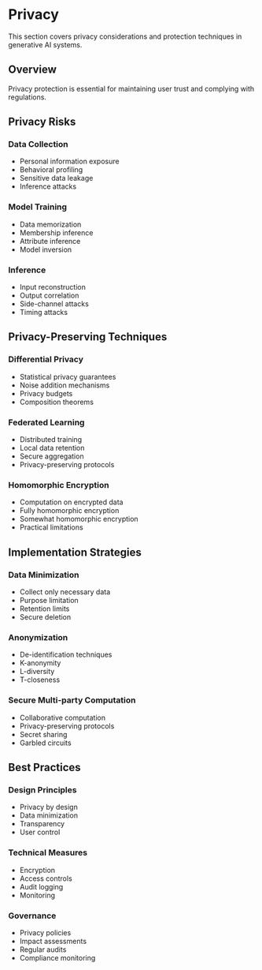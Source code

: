 # Privacy

This section covers privacy considerations and protection techniques in generative AI systems.

## Overview

Privacy protection is essential for maintaining user trust and complying with regulations.

## Privacy Risks

### Data Collection
- Personal information exposure
- Behavioral profiling
- Sensitive data leakage
- Inference attacks

### Model Training
- Data memorization
- Membership inference
- Attribute inference
- Model inversion

### Inference
- Input reconstruction
- Output correlation
- Side-channel attacks
- Timing attacks

## Privacy-Preserving Techniques

### Differential Privacy
- Statistical privacy guarantees
- Noise addition mechanisms
- Privacy budgets
- Composition theorems

### Federated Learning
- Distributed training
- Local data retention
- Secure aggregation
- Privacy-preserving protocols

### Homomorphic Encryption
- Computation on encrypted data
- Fully homomorphic encryption
- Somewhat homomorphic encryption
- Practical limitations

## Implementation Strategies

### Data Minimization
- Collect only necessary data
- Purpose limitation
- Retention limits
- Secure deletion

### Anonymization
- De-identification techniques
- K-anonymity
- L-diversity
- T-closeness

### Secure Multi-party Computation
- Collaborative computation
- Privacy-preserving protocols
- Secret sharing
- Garbled circuits

## Best Practices

### Design Principles
- Privacy by design
- Data minimization
- Transparency
- User control

### Technical Measures
- Encryption
- Access controls
- Audit logging
- Monitoring

### Governance
- Privacy policies
- Impact assessments
- Regular audits
- Compliance monitoring
